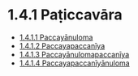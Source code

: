 # 1.4.1 Paṭiccavāra

* [1.4.1.1 Paccayānuloma](1.4.1/1.4.1.1.md)
* [1.4.1.2 Paccayapaccanīya](1.4.1/1.4.1.2.md)
* [1.4.1.3 Paccayānulomapaccanīya](1.4.1/1.4.1.3.md)
* [1.4.1.4 Paccayapaccanīyānuloma](1.4.1/1.4.1.4.md)
